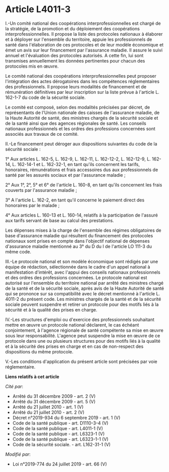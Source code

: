 # Article L4011-3

I.-Un comité national des coopérations interprofessionnelles est chargé de la stratégie, de la promotion et du déploiement
des coopérations interprofessionnelles. Il propose la liste des protocoles nationaux à élaborer et à déployer sur l'ensemble
du territoire, appuie les professionnels de santé dans l'élaboration de ces protocoles et de leur modèle économique et émet
un avis sur leur financement par l'assurance maladie. Il assure le suivi annuel et l'évaluation des protocoles autorisés. A
cette fin, lui sont transmises annuellement les données pertinentes pour chacun des protocoles mis en œuvre.

Le comité national des coopérations interprofessionnelles peut proposer l'intégration des actes dérogatoires dans les
compétences réglementaires des professionnels. Il propose leurs modalités de financement et de rémunération définitives par
leur inscription sur la liste prévue à l'article L. 162-1-7 du code de la sécurité sociale.

Le comité est composé, selon des modalités précisées par décret, de représentants de l'Union nationale des caisses de
l'assurance maladie, de la Haute Autorité de santé, des ministres chargés de la sécurité sociale et de la santé ainsi que des
agences régionales de santé. Les conseils nationaux professionnels et les ordres des professions concernées sont associés aux
travaux de ce comité.

II.-Le financement peut déroger aux dispositions suivantes du code de la sécurité sociale :

1° Aux articles L. 162-5, L. 162-9, L. 162-11, L. 162-12-2, L. 162-12-9, L. 162-14, L. 162-14-1 et L. 162-32-1, en tant
qu'ils concernent les tarifs, honoraires, rémunérations et frais accessoires dus aux professionnels de santé par les assurés
sociaux et par l'assurance maladie ;

2° Aux 1°, 2°, 5° et 6° de l'article L. 160-8, en tant qu'ils concernent les frais couverts par l'assurance maladie ;

3° A l'article L. 162-2, en tant qu'il concerne le paiement direct des honoraires par le malade ;

4° Aux articles L. 160-13 et L. 160-14, relatifs à la participation de l'assuré aux tarifs servant de base au calcul des
prestations.

Les dépenses mises à la charge de l'ensemble des régimes obligatoires de base d'assurance maladie qui résultent du
financement des protocoles nationaux sont prises en compte dans l'objectif national de dépenses d'assurance maladie mentionné
au 3° du D du I de l'article LO 111-3 du même code.

III.-Le protocole national et son modèle économique sont rédigés par une équipe de rédaction, sélectionnée dans le cadre d'un
appel national à manifestation d'intérêt, avec l'appui des conseils nationaux professionnels et des ordres des professions
concernées. Le protocole national est autorisé sur l'ensemble du territoire national par arrêté des ministres chargé de la
santé et de la sécurité sociale, après avis de la Haute Autorité de santé qui se prononce sur sa compatibilité avec le décret
mentionné à l'article L. 4011-2 du présent code. Les ministres chargés de la santé et de la sécurité sociale peuvent
suspendre et retirer un protocole pour des motifs liés à la sécurité et à la qualité des prises en charge.

IV.-Les structures d'emploi ou d'exercice des professionnels souhaitant mettre en œuvre un protocole national déclarent, le
cas échéant conjointement, à l'agence régionale de santé compétente sa mise en œuvre sous leur responsabilité. L'agence peut
suspendre la mise en œuvre de ce protocole dans une ou plusieurs structures pour des motifs liés à la qualité et à la
sécurité des prises en charge et en cas de non-respect des dispositions du même protocole.

V.-Les conditions d'application du présent article sont précisées par voie réglementaire.

**Liens relatifs à cet article**

_Cité par_:

  - Arrêté du 31 décembre 2009 - art. 2 (V)
  - Arrêté du 31 décembre 2009 - art. 5 (V)
  - Arrêté du 21 juillet 2010 - art. 1 (V)
  - Arrêté du 21 juillet 2010 - art. 2 (V)
  - Décret n°2019-934 du 6 septembre 2019 - art. 1 (V)
  - Code de la santé publique - art. D1110-3-4 (V)
  - Code de la santé publique - art. L4011-1 (V)
  - Code de la santé publique - art. L6323-1 (V)
  - Code de la santé publique - art. L6323-1-1 (V)
  - Code de la sécurité sociale. - art. L162-31-1 (V)

_Modifié par_:

  - Loi n°2019-774 du 24 juillet 2019 - art. 66 (V)

